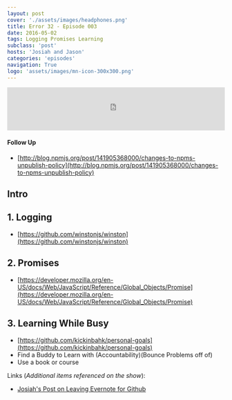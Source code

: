 ```yaml
---
layout: post
cover: './assets/images/headphones.png'
title: Error 32 - Episode 003
date: 2016-05-02
tags: Logging Promises Learning
subclass: 'post'
hosts: 'Josiah and Jason'
categories: 'episodes'
navigation: True
logo: 'assets/images/mn-icon-300x300.png'
---
```

<iframe id="audio_iframe" src="https://www.podbean.com/media/player/bv2dv-5eef15?skin=2" width="100%" height="100" frameborder="0" scrolling="no"></iframe>
<br>

#### Follow Up
- [http://blog.npmjs.org/post/141905368000/changes-to-npms-unpublish-policy](http://blog.npmjs.org/post/141905368000/changes-to-npms-unpublish-policy)

## Intro

## 1. Logging
- [https://github.com/winstonjs/winston](https://github.com/winstonjs/winston)

## 2. Promises
- [https://developer.mozilla.org/en-US/docs/Web/JavaScript/Reference/Global_Objects/Promise](https://developer.mozilla.org/en-US/docs/Web/JavaScript/Reference/Global_Objects/Promise)

## 3. Learning While Busy
- [https://github.com/kickinbahk/personal-goals](https://github.com/kickinbahk/personal-goals)
- Find a Buddy to Learn with (Accountability)(Bounce Problems off of)
- Use a book or course

Links (_Additional items referenced on the show_):
- [Josiah's Post on Leaving Evernote for Github](http://kickinbahk.com/replacing-evernote.html)
